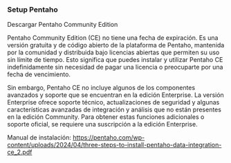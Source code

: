 ### Setup Pentaho

Descargar Pentaho Community Edition 

Pentaho Community Edition (CE) no tiene una fecha de expiración. Es una versión gratuita y de código abierto de la plataforma de Pentaho, 
mantenida por la comunidad y distribuida bajo licencias abiertas que permiten su uso sin límite de tiempo. Esto significa que puedes instalar 
y utilizar Pentaho CE indefinidamente sin necesidad de pagar una licencia o preocuparte por una fecha de vencimiento.

Sin embargo, Pentaho CE no incluye algunos de los componentes avanzados y soporte que se encuentran en la edición Enterprise. 
La versión Enterprise ofrece soporte técnico, actualizaciones de seguridad y algunas características avanzadas de integración 
y análisis que no están presentes en la edición Community. Para obtener estas funciones adicionales o soporte oficial, 
se requiere una suscripción a la edición Enterprise.

Manual de instalación: https://pentaho.com/wp-content/uploads/2024/04/three-steps-to-install-pentaho-data-integration-ce_2.pdf
